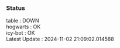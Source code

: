 ### Status


table : DOWN  
hogwarts : OK  
icy-bot : OK  
Latest Update : 2024-11-02 21:09:02.014588

